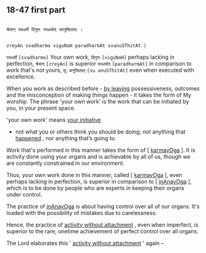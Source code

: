 ## 18-47 first part


```shloka-sa

श्रेयान् स्वधर्मो विगुणः परधर्मात् स्वनुष्ठितात् ।

```
```shloka-sa-hk

zreyAn svadharmo viguNaH paradharmAt svanuSThitAt |

```
`स्वधर्मो` `[svadharmo]` Your own work, `विगुणः` `[viguNaH]` perhaps lacking in perfection, `श्रेयान्` `[zreyAn]` is superior `परधर्मात्` `[paradharmAt]` in comparison to work that's not yours, `सु अनुष्ठितात्` `[su anuSThitAt]` even when executed with excellence.

When you work as described before - 
[by leaving](letting_go)
 possessiveness, outcomes and the misconception of making things happen - it takes the form of My worship. The phrase 'your own work' is the work that can be initiated by you, in your present space.

'your own work' means 
[your initiative](13-20.md#intention_initiation)
 - not what you or others think you should be doing; not anything that 
[happened](14-19.md#happenings)
, nor anything that’s going to.

Work that's performed in this manner takes the form of [
[karmayOga](karmayOga_a_defn)
]. It is activity done using your organs and is achievable by all of us, though we are constantly constrained in our environment.

Thus, your own work done in this manner, called [
[karmayOga](karmayOga_a_defn)
], even perhaps lacking in perfection, is superior in comparison to [
[jnAnayOga](jnAnayOga_a_defn)
], which is to be done by people who are experts in keeping their organs under control. 

The practice of 
[jnAnayOga](jnAnayOga_a_defn)
 is about having control over all of our organs. It's loaded with the possibility of mistakes due to carelessness. 

Hence, the practice of 
[activity without attachment](karmayOga_a_defn)
, even when imperfect, is superior to the rare, onetime achievement of perfect control over all organs.

The Lord elaborates this '
[activity without attachment](karmayOga_a_defn)
' again –


